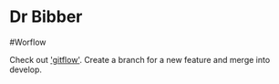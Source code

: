 # Dr Bibber

#Worflow

Check out ['gitflow'](https://datasift.github.io/gitflow/IntroducingGitFlow.html). Create a branch for a new feature and merge into develop.
